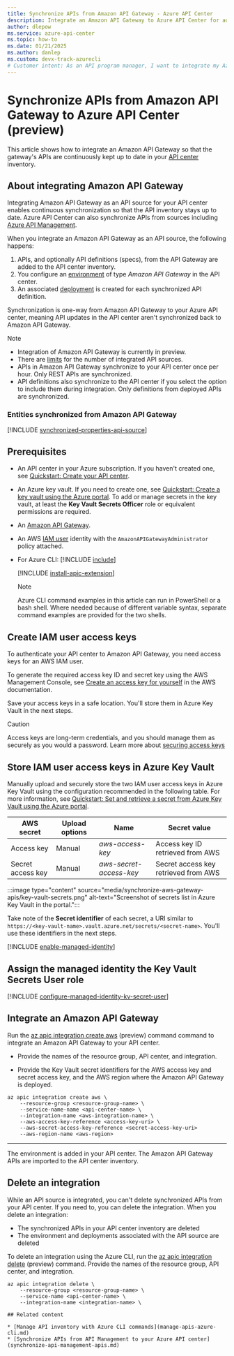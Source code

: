 ```yaml
---
title: Synchronize APIs from Amazon API Gateway - Azure API Center
description: Integrate an Amazon API Gateway to Azure API Center for automatic synchronization of APIs to the inventory.
author: dlepow
ms.service: azure-api-center
ms.topic: how-to
ms.date: 01/21/2025
ms.author: danlep 
ms.custom: devx-track-azurecli
# Customer intent: As an API program manager, I want to integrate my Azure API Management instance with my API center and synchronize API Management APIs to my inventory.
---
```


# Synchronize APIs from Amazon API Gateway to Azure API Center (preview)

This article shows how to integrate an Amazon API Gateway so that the gateway's APIs are continuously kept up to date in your [API center](overview.md) inventory.

## About integrating Amazon API Gateway

Integrating Amazon API Gateway as an API source for your API center enables continuous synchronization so that the API inventory stays up to date. Azure API Center can also synchronize APIs from sources including [Azure API Management](synchronize-api-management-apis.md). 

When you integrate an Amazon API Gateway as an API source, the following happens:

1. APIs, and optionally API definitions (specs), from the API Gateway are added to the API center inventory.
1. You configure an [environment](key-concepts.md#environment) of type *Amazon API Gateway* in the API center. 
1. An associated [deployment](key-concepts.md#deployment) is created for each synchronized API definition. 

Synchronization is one-way from Amazon API Gateway to your Azure API center, meaning API updates in the API center aren't synchronized back to Amazon API Gateway.

> [!NOTE]
> * Integration of Amazon API Gateway is currently in preview.
> * There are [limits](../azure-resource-manager/management/azure-subscription-service-limits.md?toc=/azure/api-center/toc.json&bc=/azure/api-center/breadcrumb/toc.json#api-center-limits) for the number of integrated API sources.
> * APIs in Amazon API Gateway synchronize to your API center once per hour. Only REST APIs are synchronized.
> * API definitions also synchronize to the API center if you select the option to include them during integration. Only definitions from deployed APIs are synchronized.

### Entities synchronized from Amazon API Gateway

[!INCLUDE [synchronized-properties-api-source](includes/synchronized-properties-api-source.md)]

## Prerequisites

* An API center in your Azure subscription. If you haven't created one, see [Quickstart: Create your API center](set-up-api-center.md).

* An Azure key vault. If you need to create one, see [Quickstart: Create a key vault using the Azure portal](/azure/key-vault/general/quick-create-portal). To add or manage secrets in the key vault, at least the **Key Vault Secrets Officer** role or equivalent permissions are required. 

* An [Amazon API Gateway](https://docs.aws.amazon.com/apigateway/). 

* An AWS [IAM user](https://docs.aws.amazon.com/IAM/latest/UserGuide/introduction.html) identity with the `AmazonAPIGatewayAdministrator` policy attached.

* For Azure CLI:
    [!INCLUDE [include](~/reusable-content/azure-cli/azure-cli-prepare-your-environment-no-header.md)]

    [!INCLUDE [install-apic-extension](includes/install-apic-extension.md)]

    > [!NOTE]
    > Azure CLI command examples in this article can run in PowerShell or a bash shell. Where needed because of different variable syntax, separate command examples are provided for the two shells.

## Create IAM user access keys

To authenticate your API center to Amazon API Gateway, you need access keys for an AWS IAM user. 

To generate the required access key ID and secret key using the AWS Management Console, see [Create an access key for yourself](https://docs.aws.amazon.com/IAM/latest/UserGuide/access-key-self-managed.html#Using_CreateAccessKey) in the AWS documentation. 

Save your access keys in a safe location. You'll store them in Azure Key Vault in the next steps.

> [!CAUTION]
> Access keys are long-term credentials, and you should manage them as securely as you would a password. Learn more about [securing access keys](https://docs.aws.amazon.com/IAM/latest/UserGuide/securing_access-keys.html)

## Store IAM user access keys in Azure Key Vault

Manually upload and securely store the two IAM user access keys in Azure Key Vault using the configuration recommended in the following table. For more information, see [Quickstart: Set and retrieve a secret from Azure Key Vault using the Azure portal](/azure/key-vault/secrets/quick-create-portal). 


| AWS secret | Upload options | Name | Secret value | 
|------------|----------------|------|--------------|
| Access key | Manual | *aws-access-key* | Access key ID retrieved from AWS |
| Secret access key | Manual | *aws-secret-access-key* | Secret access key retrieved from AWS |

:::image type="content" source="media/synchronize-aws-gateway-apis/key-vault-secrets.png" alt-text="Screenshot of secrets list in Azure Key Vault in the portal.":::

Take note of the **Secret identifier** of each secret, a URI similar to `https://<key-vault-name>.vault.azure.net/secrets/<secret-name>`. You'll use these identifiers in the next steps.


[!INCLUDE [enable-managed-identity](includes/enable-managed-identity.md)]

## Assign the managed identity the Key Vault Secrets User role

[!INCLUDE [configure-managed-identity-kv-secret-user](includes/configure-managed-identity-kv-secret-user.md)]


## Integrate an Amazon API Gateway 

 
Run the [az apic integration create aws](/cli/azure/apic/integration/create#az-apic-integration-create-aws) (preview) command command to integrate an Amazon API Gateway to your API center. 

* Provide the names of the resource group, API center, and integration. 

* Provide the Key Vault secret identifiers for the AWS access key and secret access key, and the AWS region where the Amazon API Gateway is deployed.

```azurecli
az apic integration create aws \
    --resource-group <resource-group-name> \
    --service-name-name <api-center-name> \
    --integration-name <aws-integration-name> \
    --aws-access-key-reference <access-key-uri> \
    --aws-secret-access-key-reference <secret-access-key-uri> 
    --aws-region-name <aws-region>
``` 
---

The environment is added in your API center. The Amazon API Gateway APIs are imported to the API center inventory.

## Delete an integration

While an API source is integrated, you can't delete synchronized APIs from your API center. If you need to, you can delete the integration. When you delete an integration:

* The synchronized APIs in your API center inventory are deleted
* The environment and deployments associated with the API source are deleted

To delete an integration using the Azure CLI, run the [az apic integration delete](/cli/azure/apic/integration#az-apic-integration-delete) (preview) command. Provide the names of the resource group, API center, and integration.

```azurecli
az apic integration delete \
    --resource-group <resource-group-name> \
    --service-name <api-center-name> \
    --integration-name <integration-name> \

## Related content
 
* [Manage API inventory with Azure CLI commands](manage-apis-azure-cli.md)
* [Synchronize APIs from API Management to your Azure API center](synchronize-api-management-apis.md)
